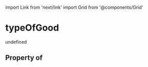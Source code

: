 import Link from 'next/link'
import Grid from '@components/Grid'

# typeOfGood

undefined

## Property of



